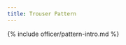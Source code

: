 ```yaml
---
title: Trouser Pattern
---
```


<link rel="stylesheet" type="text/css" href="{{ '/assets/css/imperial-officer.css?v=' | append: site.github.build_revision | relative_url }}" />

{% include officer/pattern-intro.md %}
